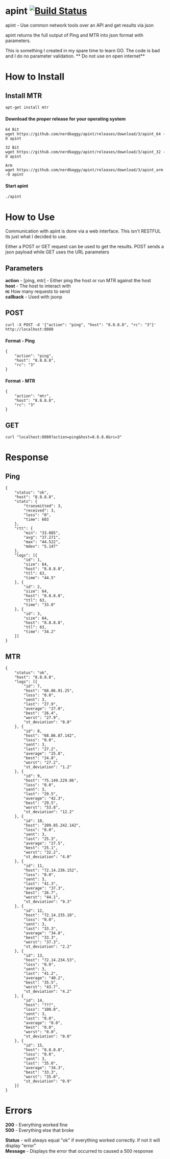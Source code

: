 # apint [![Build Status](https://travis-ci.org/nerdbaggy/apint.svg?branch=master)](https://travis-ci.org/nerdbaggy/apint)

apint - Use common network tools over an API and get results via json

apint returns the full output of Ping and MTR into json format with parameters.

This is something I created in my spare time to learn GO. The code is bad and I do no parameter validation. ** Do not use on open internet**

# How to Install
## Install MTR
```
apt-get install mtr
```

#### Download the proper release for your operating system
```
64 Bit
wget https://github.com/nerdbaggy/apint/releases/download/3/apint_64 -O apint

32 Bit
wget https://github.com/nerdbaggy/apint/releases/download/3/apint_32 -O apint

Arm
wget https://github.com/nerdbaggy/apint/releases/download/3/apint_arm -O apint
```
#### Start apint
```
./apint
```

# How to Use
Communication with apint is done via a web interface. This isn't RESTFUL its just what I decided to use.

Either a POST or GET request can be used to get the results. POST sends a json payload while GET uses the URL parameters

## Parameters
**action** - [ping, mtr] - Either ping the host or run MTR against the host<br>
**host** - The host to interact with<br>
**rc** How many requests to send<br>
**callback** - Used with jsonp
## POST
```
curl -X POST -d '{"action": "ping", "host": "8.8.8.8", "rc": "3"}' http://localhost:8080
```
#### Format - Ping
```
{
	"action": "ping",
	"host": "8.8.8.8",
	"rc": "3"
}
```
#### Format - MTR
```
{
	"action": "mtr",
	"host": "8.8.8.8",
	"rc": "3"
}
```

## GET
```
curl "localhost:8080?action=ping&host=8.8.8.8&rc=3"
```

# Response
## Ping ##
```
{
	"status": "ok",
	"host": "8.8.8.8",
	"stats": {
		"transmitted": 3,
		"received": 3,
		"loss": "0",
		"time": 603
	},
	"rtt": {
		"min": "33.085",
		"avg": "37.271",
		"max": "44.522",
		"mdev": "5.147"
	},
	"logs": [{
		"id": 1,
		"size": 64,
		"host": "8.8.8.8",
		"ttl": 63,
		"time": "44.5"
	}, {
		"id": 2,
		"size": 64,
		"host": "8.8.8.8",
		"ttl": 63,
		"time": "33.0"
	}, {
		"id": 3,
		"size": 64,
		"host": "8.8.8.8",
		"ttl": 63,
		"time": "34.2"
	}]
}
```

## MTR
```
{
	"status": "ok",
	"host": "8.8.8.8",
	"logs": [{
		"id": 7,
		"host": "68.86.91.25",
		"loss": "0.0",
		"sent": 3,
		"last": "27.9",
		"average": "27.0",
		"best": "26.4",
		"worst": "27.9",
		"st_deviation": "0.8"
	}, {
		"id": 8,
		"host": "68.86.87.142",
		"loss": "0.0",
		"sent": 3,
		"last": "27.2",
		"average": "25.8",
		"best": "24.8",
		"worst": "27.2",
		"st_deviation": "1.2"
	}, {
		"id": 9,
		"host": "75.149.229.86",
		"loss": "0.0",
		"sent": 3,
		"last": "29.5",
		"average": "42.3",
		"best": "29.5",
		"worst": "53.8",
		"st_deviation": "12.2"
	}, {
		"id": 10,
		"host": "209.85.242.142",
		"loss": "0.0",
		"sent": 3,
		"last": "25.3",
		"average": "27.5",
		"best": "25.1",
		"worst": "32.2",
		"st_deviation": "4.0"
	}, {
		"id": 11,
		"host": "72.14.236.152",
		"loss": "0.0",
		"sent": 3,
		"last": "41.3",
		"average": "37.3",
		"best": "26.7",
		"worst": "44.1",
		"st_deviation": "9.3"
	}, {
		"id": 12,
		"host": "72.14.235.10",
		"loss": "0.0",
		"sent": 3,
		"last": "33.3",
		"average": "34.8",
		"best": "33.3",
		"worst": "37.3",
		"st_deviation": "2.2"
	}, {
		"id": 13,
		"host": "72.14.234.53",
		"loss": "0.0",
		"sent": 3,
		"last": "41.2",
		"average": "40.2",
		"best": "35.5",
		"worst": "43.7",
		"st_deviation": "4.2"
	}, {
		"id": 14,
		"host": "???",
		"loss": "100.0",
		"sent": 3,
		"last": "0.0",
		"average": "0.0",
		"best": "0.0",
		"worst": "0.0",
		"st_deviation": "0.0"
	}, {
		"id": 15,
		"host": "8.8.8.8",
		"loss": "0.0",
		"sent": 3,
		"last": "35.0",
		"average": "34.3",
		"best": "33.3",
		"worst": "35.0",
		"st_deviation": "0.9"
	}]
}
```

# Errors
**200** - Everything worked fine<br>
**500** - Everything else that broke

**Status** - will always equal "ok" if everything worked correctly. If not it will display "error"<br>
**Message** - Displays the error that occurred to caused a 500 response
